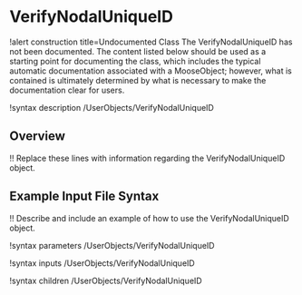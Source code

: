 # VerifyNodalUniqueID

!alert construction title=Undocumented Class
The VerifyNodalUniqueID has not been documented. The content listed below should be used as a starting point for
documenting the class, which includes the typical automatic documentation associated with a
MooseObject; however, what is contained is ultimately determined by what is necessary to make the
documentation clear for users.

!syntax description /UserObjects/VerifyNodalUniqueID

## Overview

!! Replace these lines with information regarding the VerifyNodalUniqueID object.

## Example Input File Syntax

!! Describe and include an example of how to use the VerifyNodalUniqueID object.

!syntax parameters /UserObjects/VerifyNodalUniqueID

!syntax inputs /UserObjects/VerifyNodalUniqueID

!syntax children /UserObjects/VerifyNodalUniqueID
